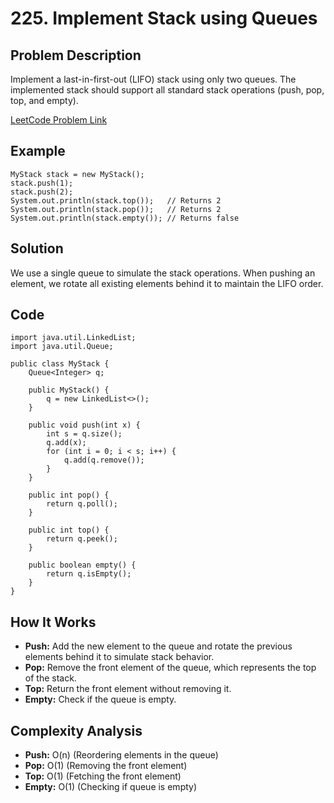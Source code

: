 # 225. Implement Stack using Queues

## Problem Description
Implement a last-in-first-out (LIFO) stack using only two queues. The implemented stack should support all standard stack operations (push, pop, top, and empty).

[LeetCode Problem Link](https://leetcode.com/problems/implement-stack-using-queues/description/)

## Example
```java[]
MyStack stack = new MyStack();
stack.push(1);
stack.push(2);
System.out.println(stack.top());   // Returns 2
System.out.println(stack.pop());   // Returns 2
System.out.println(stack.empty()); // Returns false
```

## Solution
We use a single queue to simulate the stack operations. When pushing an element, we rotate all existing elements behind it to maintain the LIFO order.

## Code
```java[]
import java.util.LinkedList;
import java.util.Queue;

public class MyStack {
    Queue<Integer> q;
    
    public MyStack() {
        q = new LinkedList<>();
    }

    public void push(int x) {
        int s = q.size();
        q.add(x);
        for (int i = 0; i < s; i++) {
            q.add(q.remove());
        }
    }

    public int pop() {
        return q.poll();
    }

    public int top() {
        return q.peek();
    }

    public boolean empty() {
        return q.isEmpty();
    }
}
```

## How It Works
- **Push:** Add the new element to the queue and rotate the previous elements behind it to simulate stack behavior.
- **Pop:** Remove the front element of the queue, which represents the top of the stack.
- **Top:** Return the front element without removing it.
- **Empty:** Check if the queue is empty.

## Complexity Analysis
- **Push:** O(n) (Reordering elements in the queue)
- **Pop:** O(1) (Removing the front element)
- **Top:** O(1) (Fetching the front element)
- **Empty:** O(1) (Checking if queue is empty)
